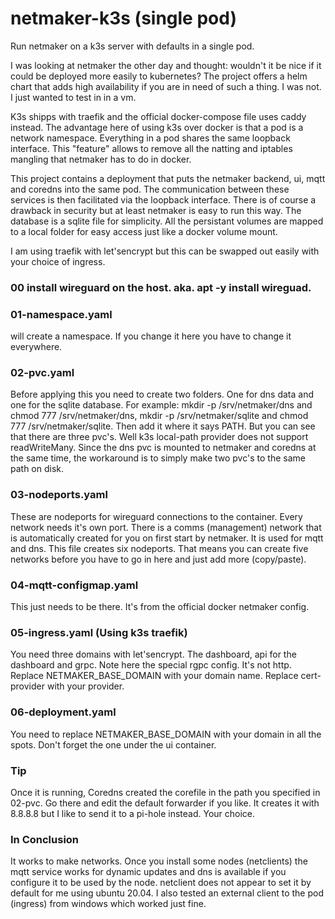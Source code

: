 # netmaker-k3s (single pod)
Run netmaker on a k3s server with defaults in a single pod.

I was looking at netmaker the other day and thought: wouldn't it be nice if it could be deployed more easily to kubernetes? 
The project offers a helm chart that adds high availability if you are in need of such a thing. I was not. I just wanted to test in in a vm. 

K3s shipps with traefik and the official docker-compose file uses caddy instead. The advantage here of using k3s over docker is that
a pod is a network namespace. Everything in a pod shares the same loopback interface. This "feature" allows to remove all the 
natting and iptables mangling that netmaker has to do in docker. 

This project contains a deployment that puts the netmaker backend, ui, mqtt and coredns into the same pod. The communication between these services
is then facilitated via the loopback interface. There is of course a drawback in security but at least netmaker is easy to run this way.
The database is a sqlite file for simplicity. All the persistant volumes are mapped to a local folder for easy access just like a docker volume mount.

I am using traefik with let'sencrypt but this can be swapped out easily with your choice of ingress. 

### 00 install wireguard on the host. aka. apt -y install wireguad. 

### 01-namespace.yaml
will create a namespace. If you change it here you have to change it everywhere.

### 02-pvc.yaml
Before applying this you need to create two folders. One for dns data and one for the sqlite database. 
For example: mkdir -p /srv/netmaker/dns and chmod 777 /srv/netmaker/dns, mkdir -p /srv/netmaker/sqlite and chmod 777 /srv/netmaker/sqlite. 
Then add it where it says PATH.
But you can see that there are three pvc's. Well k3s local-path provider does not support readWriteMany. Since the dns pvc is mounted to netmaker and coredns at the same time, the workaround is to simply make two pvc's to the same path on disk.

### 03-nodeports.yaml
These are nodeports for wireguard connections to the container. Every network needs it's own port. There is a comms (management) network that is automatically
created for you on first start by netmaker. It is used for mqtt and dns. This file creates six nodeports. That means you can create five networks before you have to go in here and just add more (copy/paste). 

### 04-mqtt-configmap.yaml
This just needs to be there. It's from the official docker netmaker config. 

### 05-ingress.yaml (Using k3s traefik)
You need three domains with let'sencrypt. The dashboard, api for the dashboard and grpc. Note here the special rgpc config. It's not http.
Replace NETMAKER_BASE_DOMAIN with your domain name. Replace cert-provider with your provider. 
  
### 06-deployment.yaml
You need to replace NETMAKER_BASE_DOMAIN with your domain in all the spots. Don't forget the one under the ui container. 
  
### Tip
Once it is running, Coredns created the corefile in the path you specified in 02-pvc. Go there and edit the default forwarder if you like. 
It creates it with 8.8.8.8 but I like to send it to a pi-hole instead. Your choice. 

### In Conclusion
It works to make networks. Once you install some nodes (netclients) the mqtt service works for dynamic updates and dns is available if you configure it to be used by the node. netclient does not appear to set it by default for me using ubuntu 20.04. 
I also tested an external client to the pod (ingress) from windows which worked just fine. 
